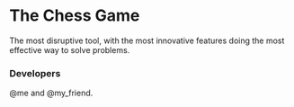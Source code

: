 # The Chess Game
The most disruptive tool, with the most innovative features doing the most effective way to solve problems.
### Developers
@me and @my_friend.